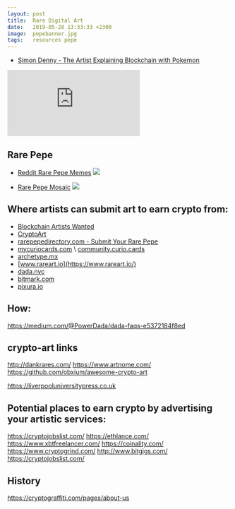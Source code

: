 ```yaml
---
layout: post
title:  Rare Digital Art
date:   2019-05-28 13:33:33 +2300
image:  pepebanner.jpg
tags:   resources pepe
---
```



* [Simon Denny - The Artist Explaining Blockchain with Pokemon](https://www.theguardian.com/artanddesign/2016/aug/26/simon-denny-artist-blockchain-pokemon)

<iframe src="https://youtu.be/5eLAI-Atl88" frameborder="0" allowfullscreen></iframe>

## Rare Pepe

* [Reddit Rare Pepe Memes](https://www.ohmycat.club/reddit-rare-pepe-memes.html)
  ![](rare-pepe.png)
  

* [Rare Pepe Mosaic](https://mustacheese.deviantart.com/art/Rare-Pepe-Mosaic-NOT-FOR-NORMIES-567803519)
  ![](https://i.imgur.com/addGH5k.jpg)

## Where artists can submit art to earn crypto from:
* [Blockchain Artists Wanted](https://www.artnome.com/news/2018/2/2/blockchain-artists-wanted)
* [CryptoArt](https://cryptoart.com)
* [rarepepedirectory.com - Submit Your Rare Pepe](http://rarepepedirectory.com/?page_id=25)
* [mycuriocards.com](https://mycuriocards.com) \ [community.curio.cards](https://community.curio.cards)
* [archetype.mx](http://archetype.mx)
* [www.rareart.io](https://www.rareart.io/)
* [dada.nyc](https://dada.nyc/)
* [bitmark.com](https://bitmark.com)
* [pixura.io](https://pixura.io/)

## How:
https://medium.com/@PowerDada/dada-faqs-e5372184f8ed

## crypto-art links
http://dankrares.com/
https://www.artnome.com/
https://github.com/obxium/awesome-crypto-art

https://liverpooluniversitypress.co.uk


## Potential places to earn crypto by advertising your artistic services:
https://cryptojobslist.com/
https://ethlance.com/
https://www.xbtfreelancer.com/
https://coinality.com/
https://www.cryptogrind.com/
http://www.bitgigs.com/
https://cryptojobslist.com/

## History
https://cryptograffiti.com/pages/about-us

